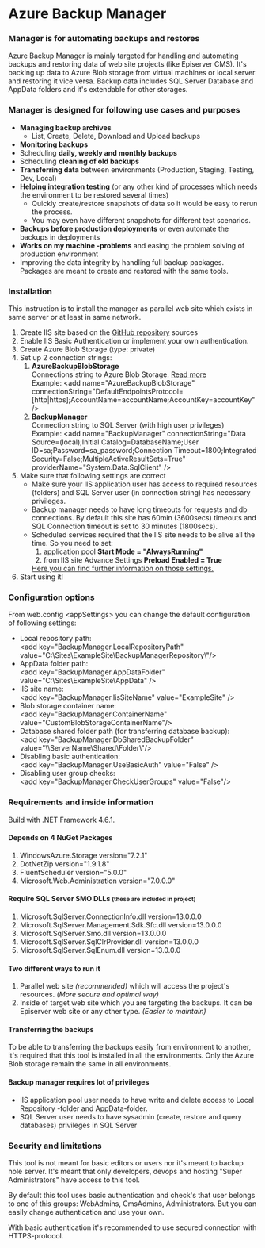 <h1>Azure Backup Manager</h1>

<h3>Manager is for automating backups and restores</h3>
<p>
    Azure Backup Manager is mainly targeted for handling and automating backups and restoring data of web site projects (like Episerver CMS).
    It's backing up data to Azure Blob storage from virtual machines or local server and restoring it vice versa.
    Backup data includes SQL Server Database and AppData folders and it's extendable for other storages.
</p>

<h3>Manager is designed for following use cases and purposes</h3>
<ul>
    <li><b>Managing backup archives</b>
        <ul><li>List, Create, Delete, Download and Upload backups</li></ul>
    </li>
    <li><b>Monitoring backups</b></li>
    <li>Scheduling <b>daily, weekly and monthly backups</b></li>
    <li>Scheduling <b>cleaning of old backups</b></li>
    <li><b>Transferring data</b> between environments (Production, Staging, Testing, Dev, Local)</li>
    <li><b>Helping integration testing</b> (or any other kind of processes which needs the environment to be restored several times)
        <ul>
            <li>Quickly create/restore snapshots of data so it would be easy to rerun the process.</li>
            <li>You may even have different snapshots for different test scenarios.</li>
        </ul>
    </li>
    <li><b>Backups before production deployments</b> or even automate the backups in deployments</li>
    <li><b>Works on my machine -problems</b> and easing the problem solving of production environment</li>
    <li>Improving the data integrity by handling full backup packages. Packages are meant to create and restored with the same tools.</li>
</ul>

<h3>Installation</h3>
<p>This instruction is to install the manager as parallel web site which exists in same server or at least in same network.</p>
<ol>
    <li>Create IIS site based on the <a href="https://github.com/huilaaja/AzureBackupManager" target="_blank">GitHub repository</a> sources</li>
    <li>Enable IIS Basic Authentication or implement your own authentication.</li>
    <li>Create Azure Blob Storage (type: private)</li>
    <li>
        Set up 2 connection strings:
        <ol>
            <li>
                <b>AzureBackupBlobStorage</b><br/>
                Connections string to Azure Blob Storage. <a href="https://azure.microsoft.com/en-us/documentation/articles/storage-configure-connection-string/" target="_blank">Read more</a><br/>
                Example: &lt;add name="AzureBackupBlobStorage" connectionString="DefaultEndpointsProtocol=[http|https];AccountName=accountName;AccountKey=accountKey" /&gt;
            </li>
            <li>
                <b>BackupManager</b><br/>
                Connection string to SQL Server (with high user privileges)<br/>
                Example: &lt;add name="BackupManager" connectionString="Data Source=(local);Initial Catalog=DatabaseName;User ID=sa;Password=sa_password;Connection Timeout=1800;Integrated Security=False;MultipleActiveResultSets=True" providerName="System.Data.SqlClient" /&gt;
            </li>
        </ol>
    </li>
    <li>Make sure that following settings are correct
        <ul>
            <li>Make sure your IIS application user has access to required resources (folders) and SQL Server user (in connection string) has necessary privileges.</li>
            <li>Backup manager needs to have long timeouts for requests and db connections. By default this site has 60min (3600secs) timeouts and SQL Connection timeout is set to 30 minutes (1800secs).</li>
            <li>
                Scheduled services required that the IIS site needs to be alive all the time.
                So you need to set:
                <ol>
                    <li>application pool <b>Start Mode = "AlwaysRunning"</b></li>
                    <li>from IIS site Advance Settings <b>Preload Enabled = True</b></li>
                </ol>
                <a href="https://weblog.west-wind.com/posts/2013/oct/02/use-iis-application-initialization-for-keeping-aspnet-apps-alive" target="_blank">Here you can find further information on those settings.</a>
            </li>
        </ul>
    </li>
    <li>Start using it!</li>
</ol>

<h3>Configuration options</h3>
<p>From web.config &lt;appSettings&gt; you can change the default configuration of following settings:</p>
<ul>
    <li>Local repository path:<br/>
        &lt;add key="BackupManager.LocalRepositoryPath" value="C:\Sites\ExampleSite\BackupManagerRepository\"/&gt;</li>
    <li>AppData folder path:<br/>
        &lt;add key="BackupManager.AppDataFolder" value="C:\Sites\ExampleSite\AppData" /&gt;</li>
    <li>IIS site name:<br/>
        &lt;add key="BackupManager.IisSiteName" value="ExampleSite" /&gt;</li>
    <li>Blob storage container name:<br/>
        &lt;add key="BackupManager.ContainerName" value="CustomBlobStorageContainerName"/&gt;</li>
    <li>Database shared folder path (for transferring database backup):<br/>
        &lt;add key="BackupManager.DbSharedBackupFolder" value="\\ServerName\Shared\Folder\"/&gt;</li>
    <li>Disabling basic authentication:<br/>
        &lt;add key="BackupManager.UseBasicAuth" value="False" /&gt;</li>
    <li>Disabling user group checks:<br/>
        &lt;add key="BackupManager.CheckUserGroups" value="False"/&gt;</li>
</ul>

<h3>Requirements and inside information</h3>
<p>Build with .NET Framework 4.6.1.</p>
<h4>Depends on 4 NuGet Packages</h4>
<ol>
    <li>WindowsAzure.Storage version="7.2.1"</li>
    <li>DotNetZip version="1.9.1.8"</li>
    <li>FluentScheduler version="5.0.0"</li>
    <li>Microsoft.Web.Administration version="7.0.0.0"</li>
</ol>
<h4>Require SQL Server SMO DLLs <small>(these are included in project)</small></h4>
<ol>
    <li>Microsoft.SqlServer.ConnectionInfo.dll version=13.0.0.0</li>
    <li>Microsoft.SqlServer.Management.Sdk.Sfc.dll version=13.0.0.0</li>
    <li>Microsoft.SqlServer.Smo.dll version=13.0.0.0</li>
    <li>Microsoft.SqlServer.SqlClrProvider.dll version=13.0.0.0</li>
    <li>Microsoft.SqlServer.SqlEnum.dll version=13.0.0.0</li>
</ol>
<h4>Two different ways to run it</h4>
<ol>
    <li>Parallel web site <i>(recommended)</i> which will access the project's resources. <i>(More secure and optimal way)</i></li>
    <li>Inside of target web site which you are targeting the backups. It can be Episerver web site or any other type. <i>(Easier to maintain)</i></li>
</ol>
<h4>Transferring the backups</h4>
<p>To be able to transferring the backups easily from environment to another, it's required that this tool is installed in all the environments. Only the Azure Blob storage remain the same in all environments.</p>
<h4>Backup manager requires lot of privileges</h4>
<ul>
    <li>IIS application pool user needs to have write and delete access to Local Repository -folder and AppData-folder.</li>
    <li>SQL Server user needs to have sysadmin (create, restore and query databases) privileges in SQL Server</li>
</ul>
<h3>Security and limitations</h3>
<p>This tool is not meant for basic editors or users nor it's meant to backup hole server. It's meant that only developers, devops and hosting "Super Administrators" have access to this tool.</p>
<p>By default this tool uses basic authentication and check's that user belongs to one of this groups: WebAdmins, CmsAdmins, Administrators. But you can easily change authentication and use your own.</p>
<p>With basic authentication it's recommended to use secured connection with HTTPS-protocol.</p>
